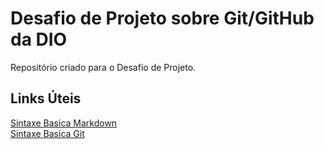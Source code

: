 # Desafio de Projeto sobre Git/GitHub da DIO
Repositório criado para o Desafio de Projeto.


## Links Úteis
[Sintaxe Basica Markdown](https://www.markdownguide.org/basic-syntax/)<br>
[Sintaxe Basica Git](https://git-scm.com/docs)
